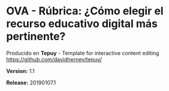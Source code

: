 # OVA - Rúbrica: ¿Cómo elegir el recurso educativo digital más pertinente?

Producido en **Tepuy** - Template for interactive content editing
https://github.com/davidherney/tepuy/

**Version:** 1.1

**Release:** 20190107.1
